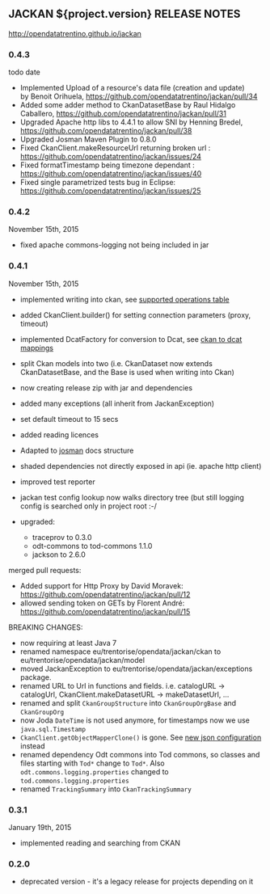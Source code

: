 
  JACKAN   ${project.version}   RELEASE NOTES
-----------------------------------

http://opendatatrentino.github.io/jackan  


### 0.4.3 

todo date 

- Implemented Upload of a resource's data file (creation and update)		  
		by Benoit Orihuela, https://github.com/opendatatrentino/jackan/pull/34		  
- Added some adder method to CkanDatasetBase 
		by Raul Hidalgo Caballero, https://github.com/opendatatrentino/jackan/pull/31
- Upgraded Apache http libs to 4.4.1 to allow SNI
		by Henning Bredel, https://github.com/opendatatrentino/jackan/pull/38                
- Upgraded Josman Maven Plugin to 0.8.0
- Fixed CkanClient.makeResourceUrl returning broken url : https://github.com/opendatatrentino/jackan/issues/24
- Fixed formatTimestamp being timezone dependant : https://github.com/opendatatrentino/jackan/issues/40
- Fixed single parametrized tests bug in Eclipse: https://github.com/opendatatrentino/jackan/issues/25
 

### 0.4.2

November 15th, 2015

- fixed apache commons-logging not being included in jar

### 0.4.1   

November 15th, 2015

- implemented writing into ckan, see [supported operations table](README.md#supported-operations)
- added CkanClient.builder() for setting connection parameters (proxy, timeout)
- implemented DcatFactory for conversion to Dcat, see [ckan to dcat mappings](README.md#dcat)
- split Ckan models into two (i.e. CkanDataset now extends CkanDatasetBase, and the Base is used when writing into Ckan)
- now creating release zip with jar and dependencies
- added many exceptions (all inherit from JackanException)
- set default timeout to 15 secs
- added reading licences 
- Adapted to [josman]( https://github.com/opendatatrentino/josman) docs structure
- shaded dependencies not directly exposed in api (ie. apache http client)
- improved test reporter
- jackan test config lookup now walks directory tree (but still logging config is searched only in project root :-/

- upgraded:
	* traceprov to 0.3.0
	* odt-commons to tod-commons 1.1.0
	* jackson to 2.6.0

merged pull requests:

- Added support for Http Proxy by David Moravek: https://github.com/opendatatrentino/jackan/pull/12
- allowed sending token on GETs by Florent André: https://github.com/opendatatrentino/jackan/pull/15 


BREAKING CHANGES: 

- now requiring at least Java 7 
- renamed namespace eu/trentorise/opendata/jackan/ckan to eu/trentorise/opendata/jackan/model
- moved JackanException to eu/trentorise/opendata/jackan/exceptions package.
- renamed URL to Url in functions and fields. i.e. catalogURL -> catalogUrl, CkanClient.makeDatasetURL -> makeDatasetUrl, ...
- renamed and split `CkanGroupStructure` into `CkanGroupOrgBase` and `CkanGroupOrg`
- now Joda `DateTime` is not used anymore, for timestamps now we use `java.sql.Timestamp`
- `CkanClient.getObjectMapperClone()` is gone. See [new json configuration](README.md#default-json-serdeserialization) instead
- renamed dependency Odt commons into Tod commons, so classes and files starting with `Tod*` change to `Tod*`. Also `odt.commons.logging.properties` changed to `tod.commons.logging.properties`
- renamed `TrackingSummary` into `CkanTrackingSummary`


### 0.3.1  

January 19th, 2015

- implemented reading and searching from CKAN

### 0.2.0  

- deprecated version - it's a legacy release for projects depending on it
